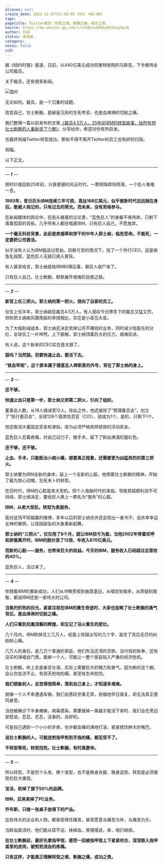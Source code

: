 ```yaml
---
aliases: null
create_date: 2022-11-07T22:58:49 (UTC +08:00)
tags: 
pagetitle: Twitter裁员：转型之难，断腕之痛，成功之贵。
source: https://mp.weixin.qq.com/s/cZnNzxuGAbkyKkIooySpxQ
author: 刘润
status: 未阅读
category: 
notes: False
uid: 
---
```


据《纽约时报》报道，日前，以440亿美元成功将推特收购的马斯克，下令推特全公司裁员。

关于裁员，还有很多新闻。

![图片](https://mmbiz.qpic.cn/mmbiz_jpg/Eia1pKbzLGbQ6caiacSkojmQclaLicapeEib1YrmWiaRd0XH7XGlWZO7QBEruJxBIibhPSgwTicAZlLjSHud9sjORibeBA/640?wx_fmt=jpeg&wxfrom=5&wx_lazy=1&wx_co=1)

无论如何，裁员，是一个沉重的话题。

改变自己，壮士断腕，是破釜沉舟的生死考验，也是血淋淋的切肤之痛。

我们整理一篇以前发布的文章[《裁员4.5万人，25年前IBM的转型故事，给所有想壮士断腕的人重新提了个醒》](http://mp.weixin.qq.com/s?__biz=MjM5NjM5MjQ4MQ==&mid=2651612752&idx=1&sn=a5cda2d7e84fd905362e9f4810a7bcbc&chksm=bd113d1e8a66b408b33732aa3ec344a9ca32f9a31e4c0fb960603a2874e6837eb93851771a92&scene=21#wechat_redirect)，分享给你，希望对你有所启发。

也最终祝福Twitter转型成功，那些不得不离开Twitter的员工也有好的归宿。

祝福。

以下正文。

___

_—_ _****1****_ _—_

把时针拨回到25年前，兴衰更替的风云时代，一颗明珠即将陨落，一个巨人奄奄一息。

**1993年，昔日巨头IBM连续三年亏损，高达168亿美元，似乎被新时代远远抛在身后。能被人铭记的，只有过去的荣光。而未来，没有资格参与。**

在新闻媒体的舆论中，在街头巷尾的议论里，“蓝色巨人”的身躯不再伟岸，只剩下落寞孤寂的背影。几乎所有人都在唱衰IBM，只有巨人自己，不愿放弃。

**一个毫无科技背景，此前是卖烟草和饼干的中年人郭士纳，临危受命。不能死，一定要把公司救活。**

似乎没有人认为IBM能逃过死劫，巨额亏空的情况下，找了一个外行CEO，这是病急乱投医，蓝色巨人无疑已病入膏肓。

有人甚至戏言，郭士纳是给IBM料理后事，替巨人收尸来了。

只有巨人自己，壮士断腕，默默展开艰难的自救之路。

___

_—_ _**2**_ _—_

**新官上任三把火。郭士纳的第一把火，烧向了自家的员工。**  

仅仅上任半年，郭士纳疯狂裁员4.5万人。有人感叹今日寒冬下的裁员又猛又烈，但和郭士纳疾风骤雨般的举措相比，实在是小巫见大巫。

为了大幅削减成本，郭士纳还决定卖掉公司不赚钱的业务，同时减少给股东的分红，全球员工一片哗然，上下抵触，郭士纳顶着巨大的压力，艰难前进。

有人说，这个新来的CEO实在是太狠了。

**狠吗？当然狠。但要快速止血，要活下去。**

**“铁血宰相”，这个原本属于德意志人俾斯麦的外号，背在了郭士纳的身上。**

___

_—_ _**3**_ _—_

**还不够。**

**快速止血只是第一步，郭士纳又把第二把火，引向了组织。**

董事会人数，从18人缩减至12人。除此之外，他还废除了“管理委员会”，创立了“执行委员会”，全球128个首席信息官（CIO），锐减为1个。是的，只剩下1个。

他还取消大量固定奖金和津贴，改为必须严格依照绩效的浮动奖金。

蓝色巨人忍着疼痛，对自己动刀子，做手术，留下了鲜血淋漓的猩红色。

**还不够，还不够。**

**止血、手术，只能医治小病小痛，想要真正痊愈，还需要更为凶猛热烈的第三把火。**

郭士纳要为IBM全新的身体，装上一个全新的心脏。他带着壮士断腕的精神，开始了最为惊心动魄，生死未卜的转型。

在旧时代，IBM的心脏是卖大型机。但个人电脑时代的来临，导致其超额利润不可持续。郭士纳决定，要给巨人换上一颗名为“服务”的心脏。

**IBM，从卖大型机，转型为卖服务。**

面对这场不知输赢的赌博，多年以后的郭士纳也许还会惊出一身冷汗，会庆幸幸运女神的眷顾，让摇摇欲坠的大象重新起舞。

**郭士纳的“三把火”，仅仅用了8个月，就让IBM扭亏为盈，当他2002年带着欢呼和骄傲离开时，IBM的股价涨了12倍，年收入870亿美元。**

**而新的心脏——服务，也带来巨大的收益。今天的IBM，服务收入已经超过总营收的40%。**

蓝色巨人，活过来了。

___

_—_ _**4**_ _—_

伴随着IBM的重新成功，人们从冷眼旁观到曲意逢迎，从唱空到唱多，从质疑到致敬，都说IBM还是一家伟大的公司。

**当焦灼炽热的目光，紧紧注视在IBM的重生奇迹时，大家也忽略了壮士断腕的勇气背后，是血淋淋的切肤之痛。**

**人们只看到凤凰涅磐的辉煌，却忘记了浴火重生的悲壮。**

几个月内，IBM砍掉员工几万人，纸面上轻描淡写的几个字，盖住了背后无尽的纠结和心痛。

几万人的身后，是几万个普通的家庭，他们有没还清的贷款，没付钱的账单，还有没买的演唱会门票。裁掉一个人，可能让一整个家庭陷入严重的经济危机。

壮士断腕，听上去是豪言壮语，实际上需要巨大的魄力和勇气。因为断的这个腕，会让你血流不止，有哭天抢地的痛，甚至有生命危险。

**我们想象别人，总觉得很简单，落到自己身上，才知道多艰难。**

就像一个人不幸遭遇车祸，我们会感叹世事无常，祝福他早日康复，却无法真正感同身受。

当他被确诊下半身瘫痪，病毒感染，需要锯掉一条腿才能活下来时，我们会在旁边安慰说，忍忍，忍忍，没事的，会好的。

可是自己遇到一个小小的牙疼，也许都会痛的满地打滚，紧紧捂住肿大的嘴巴。

**说壮士断腕的人，可能连剪指甲剪到手指的痛，都忍受不了。**

**不转型等死，转型找死。壮士断腕，有时真要命。**

___

_—_ _**5**_ _—_

所以转型，不是剪个头发、换个发型，也不是换身衣服、换身造型。转型是必须接受的巨大痛苦。

**宝洁，砍掉了旗下50%的品牌。**

**IBM，后来卖掉了****PC****业务。**

**乔布斯，只做一张桌子放得下的产品。**

这些伟大的企业和人物，都承受得住痛苦，甚至愿意与痛苦为伴，与痛苦为乐。

当鲜血直流时，他们能从容不迫，抹掉血，笑嘻嘻说，来，咱们继续。

**在壮士断腕前，最好先拿指甲钳，感受一回被指甲钳上下紧紧咬合，深深嵌入指甲盖里的皮肉，被剪到流血的疼痛。**

**只有这样，才能真正理解转型之难，断腕之痛，成功之贵。**
